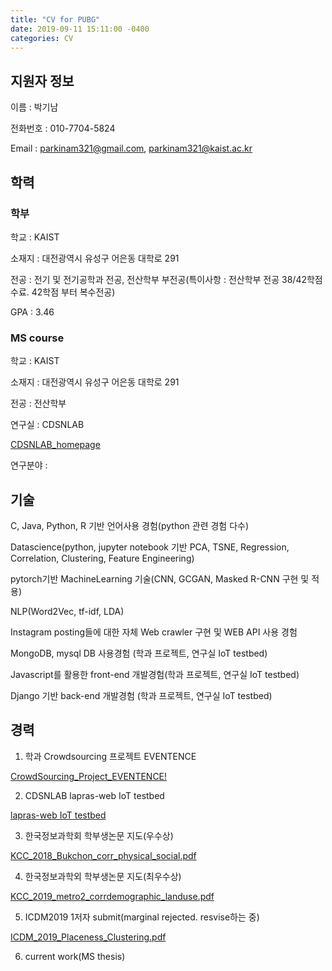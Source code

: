 ```yaml
---
title: "CV for PUBG"
date: 2019-09-11 15:11:00 -0400
categories: CV
---
```


## 지원자 정보

이름 : 박기남

전화번호 : 010-7704-5824

Email : parkinam321@gmail.com, parkinam321@kaist.ac.kr

## 학력

### 학부

학교 : KAIST

소재지 : 대전광역시 유성구 어은동 대학로 291

전공 : 전기 및 전기공학과 전공, 전산학부 부전공(특이사항 : 전산학부 전공 38/42학점 수료. 42학점 부터 복수전공)

GPA : 3.46

### MS course

학교 : KAIST

소재지 : 대전광역시 유성구 어은동 대학로 291

전공 : 전산학부 

연구실 : CDSNLAB

<a href="http://cds.kaist.ac.kr/" target="_blank">CDSNLAB_homepage</a>

연구분야 : 

## 기술

C, Java, Python, R 기반 언어사용 경험(python 관련 경험 다수)

Datascience(python, jupyter notebook 기반 PCA, TSNE, Regression, Correlation, Clustering, Feature Engineering)

pytorch기반 MachineLearning 기술(CNN, GCGAN, Masked R-CNN 구현 및 적용)

NLP(Word2Vec, tf-idf, LDA)

Instagram posting들에 대한 자체 Web crawler 구현 및 WEB API 사용 경험

MongoDB, mysql DB 사용경험 (학과 프로젝트, 연구실 IoT testbed)

Javascript를 활용한 front-end 개발경험(학과 프로젝트, 연구실 IoT testbed)

Django 기반 back-end 개발경험 (학과 프로젝트, 연구실 IoT testbed)

## 경력

1. 학과 Crowdsourcing 프로젝트 EVENTENCE

<a href="http://kinamsalad.pythonanywhere.com/" target="_blank">CrowdSourcing_Project_EVENTENCE!</a>

2. CDSNLAB lapras-web IoT testbed

<a href="http://lapras.kaist.ac.kr" target="_blank">lapras-web IoT testbed</a>

3. 한국정보과학회 학부생논문 지도(우수상)

<a href="../../pdf_folder/2018KCC.pdf" target="_blank">KCC_2018_Bukchon_corr_physical_social.pdf</a>

4. 한국정보과학외 학부생논문 지도(최우수상)

<a href="../../pdf_folder/2019KCC.pdf" target="_blank">KCC_2019_metro2_corrdemographic_landuse.pdf</a>

5. ICDM2019 1저자 submit(marginal rejected. resvise하는 중)

<a href="../../pdf_folder/2019ICDM.pdf" target="_blank">ICDM_2019_Placeness_Clustering.pdf</a>

6. current work(MS thesis)
